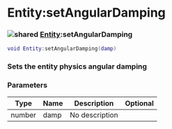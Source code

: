 # Entity:setAngularDamping

### ![shared](../../home/entity/.gitbook/assets/shared.png) [Entity](../../home/entity/home/Entity/):setAngularDamping

```lua
void Entity:setAngularDamping(damp)
```

### Sets the entity physics angular damping

### Parameters

| Type   | Name | Description    | Optional |
| ------ | ---- | -------------- | -------: |
| number | damp | No description |          |

